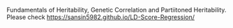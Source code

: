 Fundamentals of Heritability, Genetic Correlation and Partiitoned Heritability. Please check https://sansin5982.github.io/LD-Score-Regression/
